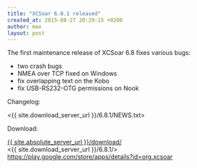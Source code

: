 ```yaml
---
title: "XCSoar 6.8.1 released"
created_at: 2015-08-27 20:29:15 +0200
author: max
layout: post
---
```


The first maintenance release of XCSoar 6.8 fixes various bugs:

* two crash bugs
* NMEA over TCP fixed on Windows
* fix overlapping text on the Kobo
* fix USB-RS232-OTG permissions on Nook

Changelog:

  <{{ site.download_server_url }}/6.8.1/NEWS.txt>

Download:

 [{{ site.absolute_server_url }}/download/](/download/)  
 <{{ site.download_server_url }}/6.8.1/>  
 <https://play.google.com/store/apps/details?id=org.xcsoar>
